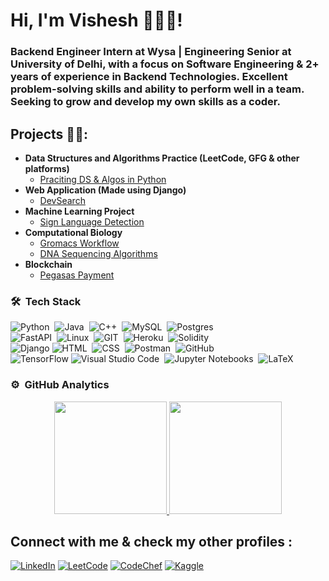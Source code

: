 <h1>Hi, I'm Vishesh 👨🏻‍💻!</h1>
<h3>
Backend Engineer Intern at Wysa | Engineering Senior at University of Delhi, with a focus on Software Engineering & 2+ years of experience in Backend Technologies.
Excellent problem-solving skills and ability to perform well in a team. Seeking to grow and develop my own skills as a coder.
</h3>

<h2> Projects 👨‍💻:</h2>

- <b>Data Structures and Algorithms Practice (LeetCode, GFG & other platforms)</b>
  - [Praciting DS & Algos in Python](https://github.com/visheshsinha/dsa-python)
- <b>Web Application (Made using Django)</b>
  - [DevSearch](https://github.com/visheshsinha/devSearch-webapp)
- <b>Machine Learning Project</b>
  - [Sign Language Detection](https://github.com/visheshsinha/SignLanguageDetection_Prototype)
- <b>Computational Biology</b>
  - [Gromacs Workflow](https://github.com/visheshsinha/gromacs-workflow)
  - [DNA Sequencing Algorithms](https://github.com/visheshsinha/DNA-Sequencing)
- <b>Blockchain</b>
  - [Pegasas Payment](https://github.com/visheshsinha/pegasasPayment)

### 🛠 &nbsp;Tech Stack

![Python](https://img.shields.io/badge/-Python-05122A?style=flat&logo=python)&nbsp; ![Java](https://img.shields.io/badge/-Java-05122A?style=flat&logo=Java&logoColor=A8B9CC)&nbsp; ![C++](https://img.shields.io/badge/-C++-05122A?style=flat&logo=C%2B%2B&logoColor=00599C)&nbsp; ![MySQL](https://img.shields.io/badge/-MySQL-05122A?style=flat&logo=mysql)&nbsp; ![Postgres](https://img.shields.io/badge/-Postgres-05122A?style=flat&logo=postgresql)&nbsp;  
![FastAPI](https://img.shields.io/badge/-FastAPI-05122A?style=flat&logo=fastapi)&nbsp; ![Linux](https://img.shields.io/badge/-Linux-05122A?style=flat&logo=linux)&nbsp; ![GIT](https://img.shields.io/badge/-GIT-05122A?style=flat&logo=git)&nbsp; ![Heroku](https://img.shields.io/badge/-Heroku-05122A?style=flat&logo=heroku)&nbsp; ![Solidity](https://img.shields.io/badge/-Solidity-05122A?style=flat&logo=solidity)&nbsp;  
![Django](https://img.shields.io/badge/-Django-05122A?style=flat&logo=django&logoColor=563D7C) ![HTML](https://img.shields.io/badge/-HTML-05122A?style=flat&logo=HTML5)&nbsp; ![CSS](https://img.shields.io/badge/-CSS-05122A?style=flat&logo=CSS3&logoColor=1572B6)&nbsp; ![Postman](https://img.shields.io/badge/-Postman-05122A?style=flat&logo=postman)&nbsp; ![GitHub](https://img.shields.io/badge/-GitHub-05122A?style=flat&logo=github)&nbsp;  
![TensorFlow](https://img.shields.io/badge/-TensorFlow-05122A?style=flat&logo=TensorFlow) ![Visual Studio Code](https://img.shields.io/badge/-Visual%20Studio%20Code-05122A?style=flat&logo=visual-studio-code&logoColor=007ACC)&nbsp; ![Jupyter Notebooks](https://img.shields.io/badge/-Jupyter-05122A?style=flat&logo=Jupyter)&nbsp; ![LaTeX](https://img.shields.io/badge/-Latex-05122A?style=flat&logo=latex)&nbsp;

### ⚙️ &nbsp;GitHub Analytics

<p align="center">
<a href="https://github.com/visheshsinha">
  <img height="180em" src="https://github-readme-stats-eight-theta.vercel.app/api?username=visheshsinha&show_icons=true&theme=algolia&include_all_commits=true&count_private=true"/>
  <img height="180em" src="https://github-readme-stats-eight-theta.vercel.app/api/top-langs/?username=visheshsinha&layout=compact&langs_count=8&theme=algolia"/>
</a>
</p>

<h2> Connect with me & check my other profiles :</h2>

[![LinkedIn](https://img.shields.io/badge/linkedin-%230077B5.svg?style=for-the-badge&logo=linkedin&logoColor=white)](https://www.linkedin.com/in/visheshsinha/) [![LeetCode](https://img.shields.io/badge/LeetCode-000000?style=for-the-badge&logo=LeetCode&logoColor=#d16c06)](https://leetcode.com/visheshsinha/) [![CodeChef](https://img.shields.io/badge/CodeChef-%23964B00.svg?style=for-the-badge&logo=CodeChef&logoColor=white)](https://www.codechef.com/users/visheshsinha) [![Kaggle](https://img.shields.io/badge/Kaggle-035a7d?style=for-the-badge&logo=kaggle&logoColor=white)](https://www.kaggle.com/visheshsinha/competitions?tab=completed)

<!-- [<img align="left" alt="VisheshSinha | LinkedIn" width="22px" src="https://cdn.jsdelivr.net/npm/simple-icons@v3/icons/linkedin.svg" />][LinkedIn]
[<img align="left" alt="VisheshSinha | LeetCode" width="22px" src="https://www.svgrepo.com/show/341985/leetcode.svg" />][LeetCode]
[<img align="left" alt="VisheshSinha | CodeChef" width="22px" src="https://www.svgrepo.com/show/305880/codechef.svg" />][CodeChef]
[<img align="left" alt="VisheshSinha | Kaggle" width="22px" src="https://www.svgrepo.com/show/341957/kaggle.svg" />][Kaggle]

[CodeChef]: https://www.codechef.com/users/visheshsinha
[Kaggle]: https://www.kaggle.com/visheshsinha/competitions?tab=completed
[LeetCode]: https://leetcode.com/visheshsinha/
[LinkedIn]: https://www.linkedin.com/in/visheshsinha/ -->


<!--
**visheshsinha/visheshsinha** is a ✨ _special_ ✨ repository because its `README.md` (this file) appears on your GitHub profile.

Here are some ideas to get you started:

- 🔭 I’m currently working on ...
- 🌱 I’m currently learning ...
- 👯 I’m looking to collaborate on ...
- 🤔 I’m looking for help with ...
- 💬 Ask me about ...
- 📫 How to reach me: ...
- 😄 Pronouns: ...
- ⚡ Fun fact: ...
-->
